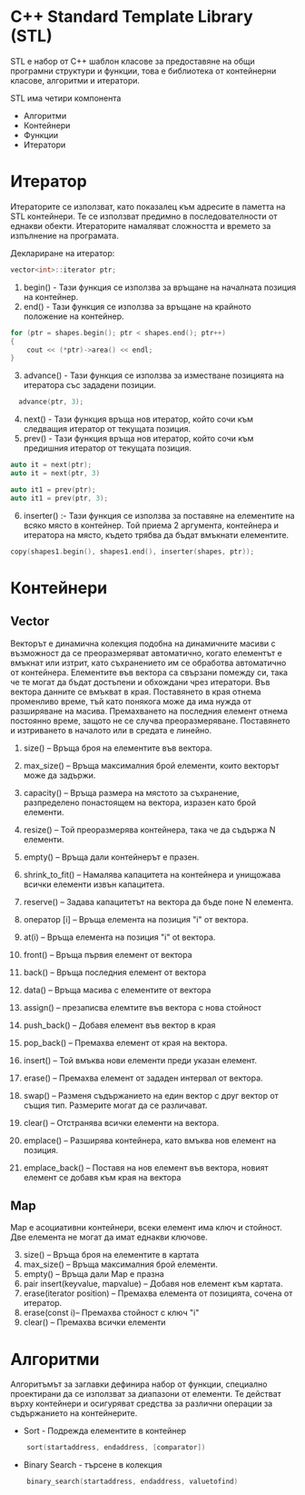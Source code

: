 # C++ Standard Template Library (STL)

STL е набор от C++ шаблон класове за предоставяне на общи програмни структури и функции, това е библиотека от контейнерни класове, алгоритми и итератори.

STL има четири компонента
- Алгоритми
- Контейнери
- Функции
- Итератори

# Итератор

Итераторите се използват, като показалец към адресите в паметта на STL контейнери. Те се използват предимно в последователности от еднакви обекти. Итераторите намаляват сложността и времето за изпълнение на програмата.

Деклариране на итератор:
```cpp
vector<int>::iterator ptr;
```

1. begin() - Тази функция се използва за връщане на началната позиция на контейнер.
2. end() - Тази функция се използва за връщане на крайното положение на контейнер.

```cpp
for (ptr = shapes.begin(); ptr < shapes.end(); ptr++)
{
	cout << (*ptr)->area() << endl;
}
```
3. advance() - Тази функция се използва за изместване позицията на итератора със зададени позиции.

```cpp
  advance(ptr, 3);
```

4. next() - Тази функция връща нов итератор, който сочи към следващия итератор от текущата позиция.
5. prev() - Тази функция връща нов итератор, който сочи към предишния итератор от текущата позиция.

```cpp
auto it = next(ptr);
auto it = next(ptr, 3)

auto it1 = prev(ptr);
auto it1 = prev(ptr, 3); 
```
6. inserter() :- Тази функция се използва за поставяне на елементите на всяко място в контейнер. Той приема 2 аргумента, контейнера и итератора на място, където трябва да бъдат вмъкнати елементите.

```cpp
copy(shapes1.begin(), shapes1.end(), inserter(shapes, ptr)); 
```

# Контейнери

## Vector

Векторът е динамична колекция подобна на динамичните масиви с възможност да се преоразмеряват автоматично, когато елементът е вмъкнат или изтрит, като съхранението им се обработва автоматично от контейнера. Елементите във вектора са свързани помежду си, така че те могат да бъдат достъпени и обхождани чрез итератори. Във вектора данните се вмъкват в края. Поставянето в края отнема променливо време, тъй като понякога може да има нужда от разширяване на масива. Премахването на последния елемент отнема постоянно време, защото не се случва преоразмеряване. Поставянето и изтриването в началото или в средата е линейно.

1. size() – Връща броя на елементите във вектора.
2. max_size() – Връща максималния брой елементи, които векторът може да задържи.
3. capacity() – Връща размера на мястото за съхранение, разпределено понастоящем на вектора, изразен като брой елементи.
4. resize() – Той преоразмерява контейнера, така че да съдържа N елементи.
5. empty() – Връща дали контейнерът е празен.
6. shrink_to_fit() – Намалява капацитета на контейнера и унищожава всички елементи извън капацитета.
7. reserve() – Задава капацитетът на вектора да бъде поне N елемента. 

8. оператор [i] – Връща елемента на позиция "i" от вектора.
9. at(i) – Връща елемента на позиция "i" ot вектора.
10. front() – Връща първия елемент от вектора
11. back() – Връща последния елемент от вектора
12. data() – Връща масива с елементите от вектора

13. assign() – презаписва елемтите във вектора с нова стойност
14. push_back() – Добавя елемент във вектор в края
15. pop_back() – Премахва елемент от края на вектора.
16. insert() – Той вмъква нови елементи преди указан елемент.
17. erase() – Премахва елемент от зададен интервал от вектора.
18. swap() – Разменя съдържанието на един вектор с друг вектор от същия тип. Размерите могат да се различават.
19. clear() – Отстранява всички елементи на вектора.
20. emplace() – Разширява контейнера, като вмъква нов елемент на позиция.
21. emplace_back() – Поставя на нов елемент във вектора, новият елемент се добавя към края на вектора

## Map

Map e асоциативни контейнери, всеки елемент има ключ и стойност. Две елемента не могат да имат еднакви ключове.

3. size() – Връща броя на елементите в картата
4. max_size() – Връща максималния брой елементи.
5. empty() – Връща дали Map е празна
6. pair insert(keyvalue, mapvalue) – Добавя нов елемент към картата.
7. erase(iterator position) – Премахва елемента от позицията, сочена от итератор.
8. erase(const i)– Премахва стойност с ключ "i"
9. clear() – Премахва всички елементи

# Алгоритми

Алгоритъмът за заглавки дефинира набор от функции, специално проектирани да се използват за диапазони от елементи. 
Те действат върху контейнери и осигуряват средства за различни операции за съдържанието на контейнерите.

- Sort - Подрежда елементите в контейнер

```cpp
	sort(startaddress, endaddress, [comparator])
```

- Binary Search - търсене в колекция

```cpp
	binary_search(startaddress, endaddress, valuetofind)
```

